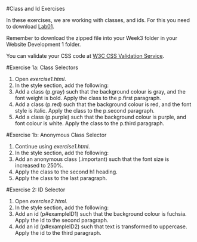 #Class and Id Exercises

In these exercises, we are working with classes, and ids. For this you need to download [Lab01](archives/Lab01.zip).

Remember to download the zipped file into your Week3 folder in your Website Development 1 folder.

You can validate your CSS code at <a href="http://jigsaw.w3.org/css-validator" target="_ blank">W3C CSS Validation Service</a>.

#Exercise 1a: Class Selectors

1. Open *exercise1.html*.
2. In the style section, add the following:
  1.  Add a class (p.gray) such that the background colour is gray, and the font weight is bold. Apply the class to the p.first paragraph.
  2.  Add a class (p.red) such that the background colour is red, and the font style is italic. Apply the class to the p.second paragraph.
  3.  Add a class (p.purple) such that the background colour is purple, and font colour is white. Apply the class to the p.third paragraph.

#Exercise 1b: Anonymous Class Selector

1.	Continue using *exercise1.html*.
2.	In the style section, add the following:
  1.  Add an anonymous class (.important) such that the font size is increased to 250%.
  2.  Apply the class to the second h1 heading.
  3.  Apply the class to the last paragraph.


#Exercise 2: ID Selector

1.	Open *exercise2.html*.
2.	In the style section, add the following:
 1.  Add an id (p#exampleID1) such that the background colour is fuchsia. Apply the id to the second paragraph.
 2.  Add an id (p#exampleID2) such that text is transformed to uppercase. Apply the id to the third paragraph.
